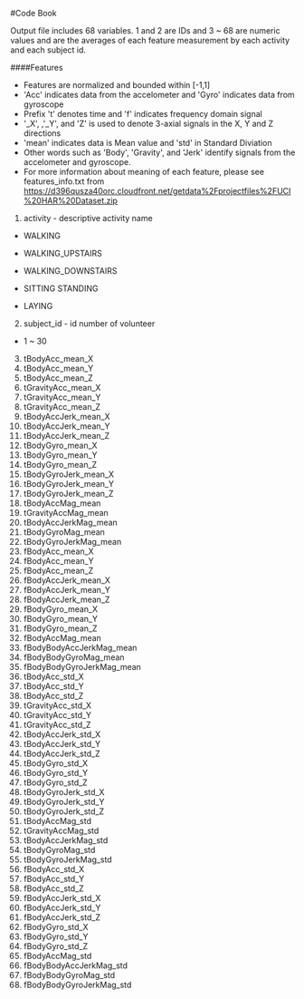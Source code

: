 #Code Book

Output file includes 68 variables. 1 and 2 are IDs and 3 ~ 68 are numeric values and are the averages of each feature measurement by each activity and each subject id.

####Features
* Features are normalized and bounded within [-1,1]
* 'Acc' indicates data from the accelometer and 'Gyro' indicates data from gyroscope
* Prefix 't' denotes time and 'f' indicates frequency domain signal
* '_X', ,'_Y', and 'Z' is used to denote 3-axial signals in the X, Y and Z directions 
* 'mean' indicates data is Mean value and 'std' in Standard Diviation 
* Other words such as 'Body', 'Gravity', and 'Jerk' identify signals from the accelometer and gyroscope.
* For more information about meaning of each feature, please see features_info.txt from https://d396qusza40orc.cloudfront.net/getdata%2Fprojectfiles%2FUCI%20HAR%20Dataset.zip

1. activity - descriptive activity name 
- WALKING

- WALKING_UPSTAIRS
 
- WALKING_DOWNSTAIRS
- SITTING
 STANDING
- LAYING

2. subject_id - id number of volunteer 
- 1 ~ 30
3. tBodyAcc_mean_X
4. tBodyAcc_mean_Y
5. tBodyAcc_mean_Z
6. tGravityAcc_mean_X
7. tGravityAcc_mean_Y
8. tGravityAcc_mean_Z
9. tBodyAccJerk_mean_X
10. tBodyAccJerk_mean_Y
11. tBodyAccJerk_mean_Z
12. tBodyGyro_mean_X
13. tBodyGyro_mean_Y
14. tBodyGyro_mean_Z
15. tBodyGyroJerk_mean_X
16. tBodyGyroJerk_mean_Y
17. tBodyGyroJerk_mean_Z
18. tBodyAccMag_mean
19. tGravityAccMag_mean
20. tBodyAccJerkMag_mean
21. tBodyGyroMag_mean
22. tBodyGyroJerkMag_mean
23. fBodyAcc_mean_X
24. fBodyAcc_mean_Y
25. fBodyAcc_mean_Z
26. fBodyAccJerk_mean_X
27. fBodyAccJerk_mean_Y
28. fBodyAccJerk_mean_Z
29. fBodyGyro_mean_X
30. fBodyGyro_mean_Y
31. fBodyGyro_mean_Z
32. fBodyAccMag_mean
33. fBodyBodyAccJerkMag_mean
34. fBodyBodyGyroMag_mean
35. fBodyBodyGyroJerkMag_mean
36. tBodyAcc_std_X
37. tBodyAcc_std_Y
38. tBodyAcc_std_Z
39. tGravityAcc_std_X
40. tGravityAcc_std_Y
41. tGravityAcc_std_Z
42. tBodyAccJerk_std_X
43. tBodyAccJerk_std_Y
44. tBodyAccJerk_std_Z
45. tBodyGyro_std_X
46. tBodyGyro_std_Y
47. tBodyGyro_std_Z
48. tBodyGyroJerk_std_X
49. tBodyGyroJerk_std_Y
50. tBodyGyroJerk_std_Z
51. tBodyAccMag_std
52. tGravityAccMag_std
53. tBodyAccJerkMag_std
54. tBodyGyroMag_std
55. tBodyGyroJerkMag_std
56. fBodyAcc_std_X
57. fBodyAcc_std_Y
58. fBodyAcc_std_Z
59. fBodyAccJerk_std_X
60. fBodyAccJerk_std_Y
61. fBodyAccJerk_std_Z
62. fBodyGyro_std_X
63. fBodyGyro_std_Y
64. fBodyGyro_std_Z
65. fBodyAccMag_std
66. fBodyBodyAccJerkMag_std
67. fBodyBodyGyroMag_std
68. fBodyBodyGyroJerkMag_std
